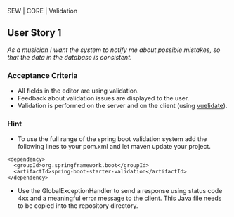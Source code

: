 SEW | CORE | Validation

## User Story 1
*As a musician I want the system to notify me about possible mistakes, so that the data in the database is consistent.*

### Acceptance Criteria
- All fields in the editor are using validation.
- Feedback about validation issues are displayed to the user.
- Validation is performed on the server and on the client (using [vuelidate](https://vuelidate-next.netlify.app/)).

### Hint
- To use the full range of the spring boot validation system add the following lines to your pom.xml and let maven update your project.
```
<dependency> 
  <groupId>org.springframework.boot</groupId> 
  <artifactId>spring-boot-starter-validation</artifactId> 
</dependency>
```
- Use the GlobalExceptionHandler to send a response using status code 4xx and a meaningful error message to the client. This Java file needs to be copied into the repository directory.

